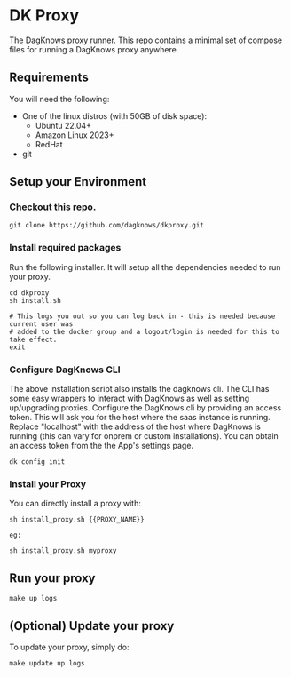 # DK Proxy

The DagKnows proxy runner.   This repo contains a minimal set of compose files for running a DagKnows proxy anywhere.

## Requirements

You will need the following:

* One of the linux distros (with 50GB of disk space):
  * Ubuntu 22.04+
  * Amazon Linux 2023+
  * RedHat
* git

## Setup your Environment

### Checkout this repo.

```
git clone https://github.com/dagknows/dkproxy.git
```

### Install required packages

Run the following installer.  It will setup all the dependencies needed to run your proxy.

```
cd dkproxy
sh install.sh

# This logs you out so you can log back in - this is needed because current user was
# added to the docker group and a logout/login is needed for this to take effect.
exit  
```

### Configure DagKnows CLI

The above installation script also installs the dagknows cli.  The CLI has some easy wrappers to interact with DagKnows as well as setting up/upgrading proxies.  Configure the DagKnows cli by providing an access token.  This will ask you for the host where the saas instance is running.   Replace "localhost" with the address of the host where DagKnows is running (this can vary for onprem or custom installations).  You can obtain an access token from the the App's settings page.

```
dk config init
```


### Install your Proxy

You can directly install a proxy with:

```
sh install_proxy.sh {{PROXY_NAME}}

eg:

sh install_proxy.sh myproxy
```

## Run your proxy

```
make up logs
```

## (Optional) Update your proxy

To update your proxy, simply do:

```
make update up logs
```
